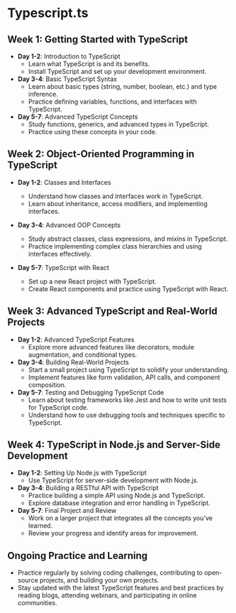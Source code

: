 # Typescript.ts

## **Week 1: Getting Started with TypeScript**

- **Day 1-2**: Introduction to TypeScript
    - Learn what TypeScript is and its benefits.
    - Install TypeScript and set up your development environment.
- **Day 3-4**: Basic TypeScript Syntax
    - Learn about basic types (string, number, boolean, etc.) and type inference.
    - Practice defining variables, functions, and interfaces with TypeScript.
- **Day 5-7**: Advanced TypeScript Concepts
    - Study functions, generics, and advanced types in TypeScript.
    - Practice using these concepts in your code.

## **Week 2: Object-Oriented Programming in TypeScript**

- **Day 1-2**: Classes and Interfaces
    - Understand how classes and interfaces work in TypeScript.
    - Learn about inheritance, access modifiers, and implementing interfaces.
    
- **Day 3-4**: Advanced OOP Concepts
    - Study abstract classes, class expressions, and mixins in TypeScript.
    - Practice implementing complex class hierarchies and using interfaces effectively.
- **Day 5-7**: TypeScript with React
    - Set up a new React project with TypeScript.
    - Create React components and practice using TypeScript with React.

## **Week 3: Advanced TypeScript and Real-World Projects**

- **Day 1-2**: Advanced TypeScript Features
    - Explore more advanced features like decorators, module augmentation, and conditional types.
- **Day 3-4**: Building Real-World Projects
    - Start a small project using TypeScript to solidify your understanding.
    - Implement features like form validation, API calls, and component composition.
- **Day 5-7**: Testing and Debugging TypeScript Code
    - Learn about testing frameworks like Jest and how to write unit tests for TypeScript code.
    - Understand how to use debugging tools and techniques specific to TypeScript.

## **Week 4: TypeScript in Node.js and Server-Side Development**

- **Day 1-2**: Setting Up Node.js with TypeScript
    - Use TypeScript for server-side development with Node.js.
- **Day 3-4**: Building a RESTful API with TypeScript
    - Practice building a simple API using Node.js and TypeScript.
    - Explore database integration and error handling in TypeScript.
- **Day 5-7**: Final Project and Review
    - Work on a larger project that integrates all the concepts you've learned.
    - Review your progress and identify areas for improvement.

## **Ongoing Practice and Learning**

- Practice regularly by solving coding challenges, contributing to open-source projects, and building your own projects.
- Stay updated with the latest TypeScript features and best practices by reading blogs, attending webinars, and participating in online communities.